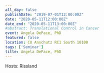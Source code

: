```yaml
---
all_day: false
publishDate: "2019-07-01T12:00:00Z"
date: "2020-05-11T12:00:00Z"
date_end: "2020-05-11T13:00:00Z"
#abstract: Translational Control in Cancer
event: Angela DePace, PhD  
featured: false
location: CU Anschutz RC1 South 10100 
tags: ['Seminar']
title: Angela DePace, PhD  
---
```

Hosts: Rissland 
